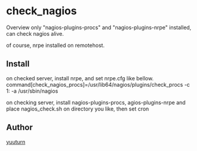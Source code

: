 check_nagios
====

Overview
only "nagios-plugins-procs" and "nagios-plugins-nrpe" installed, 
can check nagios alive.

of course, nrpe installed on remotehost.

## Install
on checked server, install nrpe, and set nrpe.cfg like bellow.
command[check_nagios_procs]=/usr/lib64/nagios/plugins/check_procs -c 1: -a /usr/sbin/nagios

on checking server, install nagios-plugins-procs, agios-plugins-nrpe
and place nagios_check.sh on directory you like, then set cron

## Author

[yuuturn](https://github.com/yuuturn)
